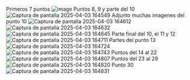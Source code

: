 Primeros 7 puntos ![image](https://github.com/user-attachments/assets/24f3e4a7-ce3a-471e-b5ed-ea0e314cdb48)
Puntos 8, 9 y parte del 10![Captura de pantalla 2025-04-03 164549](https://github.com/user-attachments/assets/99388201-8b60-4477-8f35-c21731333258)
Adjunto muchas imagenes del punto 10 
![Captura de pantalla 2025-04-03 164612](https://github.com/user-attachments/assets/8c3e008c-9a33-48c2-8b89-33bb7d335987)
![Captura de pantalla 2025-04-03 164632](https://github.com/user-attachments/assets/a02d9638-91f3-46ee-b35c-6c49cdc882fb)
![Captura de pantalla 2025-04-03 164645](https://github.com/user-attachments/assets/215f5a2e-f23d-49c1-9d03-816a6b0dd63c)
Parte final del 10, el 11 y 12 ![Captura de pantalla 2025-04-03 164711](https://github.com/user-attachments/assets/4473e651-2fa8-4800-959f-466bc92040e6)
Partes del punto 13 ![Captura de pantalla 2025-04-03 164724](https://github.com/user-attachments/assets/0267e873-f869-4069-9a64-ebecee24d681)
![Captura de pantalla 2025-04-03 164743](https://github.com/user-attachments/assets/c5773978-69b1-40b2-b9a8-f1252eaf6e44)
Puntos del 14 al 22 ![Captura de pantalla 2025-04-03 164807](https://github.com/user-attachments/assets/359f2752-651a-4ea3-ae1d-76188f4a5b3b)
Puntos del 23 al 29![Captura de pantalla 2025-04-03 164820](https://github.com/user-attachments/assets/856b944c-b0a8-4da2-a8cd-be1fededc9ef)
Punto 30 ![Captura de pantalla 2025-04-03 164831](https://github.com/user-attachments/assets/cd5ef2dd-6fa5-4d7f-8cd7-6db7b7d8a3d3)
